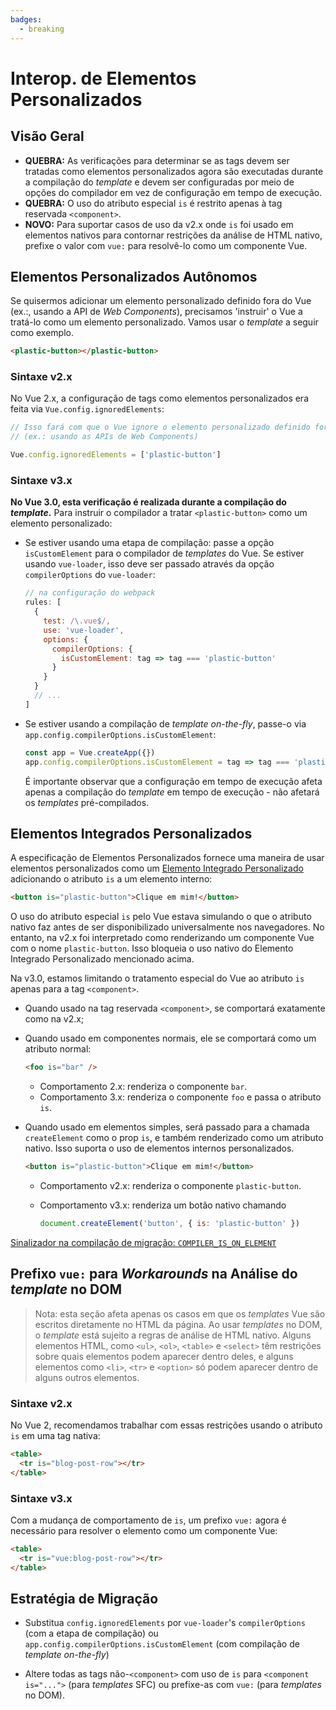 ```yaml
---
badges:
  - breaking
---
```


# Interop. de Elementos Personalizados <MigrationBadges :badges="$frontmatter.badges" />

## Visão Geral

- **QUEBRA:** As verificações para determinar se as tags devem ser tratadas como elementos personalizados agora são executadas durante a compilação do _template_ e devem ser configuradas por meio de opções do compilador em vez de configuração em tempo de execução.
- **QUEBRA:** O uso do atributo especial `is` é restrito apenas à tag reservada `<component>`.
- **NOVO:** Para suportar casos de uso da v2.x onde `is` foi usado em elementos nativos para contornar restrições da análise de HTML nativo, prefixe o valor com `vue:` para resolvê-lo como um componente Vue.

## Elementos Personalizados Autônomos

Se quisermos adicionar um elemento personalizado definido fora do Vue (ex.:, usando a API de _Web Components_), precisamos 'instruir' o Vue a tratá-lo como um elemento personalizado. Vamos usar o _template_ a seguir como exemplo.

```html
<plastic-button></plastic-button>
```

### Sintaxe v2.x

No Vue 2.x, a configuração de tags como elementos personalizados era feita via `Vue.config.ignoredElements`:

```js
// Isso fará com que o Vue ignore o elemento personalizado definido fora do Vue
// (ex.: usando as APIs de Web Components)

Vue.config.ignoredElements = ['plastic-button']
```

### Sintaxe v3.x

**No Vue 3.0, esta verificação é realizada durante a compilação do _template_.** Para instruir o compilador a tratar `<plastic-button>` como um elemento personalizado:

- Se estiver usando uma etapa de compilação: passe a opção `isCustomElement` para o compilador de _templates_ do Vue. Se estiver usando `vue-loader`, isso deve ser passado através da opção `compilerOptions` do `vue-loader`:

  ```js
  // na configuração do webpack
  rules: [
    {
      test: /\.vue$/,
      use: 'vue-loader',
      options: {
        compilerOptions: {
          isCustomElement: tag => tag === 'plastic-button'
        }
      }
    }
    // ...
  ]
  ```

- Se estiver usando a compilação de _template_ _on-the-fly_, passe-o via `app.config.compilerOptions.isCustomElement`:

  ```js
  const app = Vue.createApp({})
  app.config.compilerOptions.isCustomElement = tag => tag === 'plastic-button'
  ```

  É importante observar que a configuração em tempo de execução afeta apenas a compilação do _template_ em tempo de execução - não afetará os _templates_ pré-compilados.

## Elementos Integrados Personalizados

A especificação de Elementos Personalizados fornece uma maneira de usar elementos personalizados como um [Elemento Integrado Personalizado](https://html.spec.whatwg.org/multipage/custom-elements.html#custom-elements-customized-builtin-example) adicionando o atributo `is` a um elemento interno:

```html
<button is="plastic-button">Clique em mim!</button>
```

O uso do atributo especial `is` pelo Vue estava simulando o que o atributo nativo faz antes de ser disponibilizado universalmente nos navegadores. No entanto, na v2.x foi interpretado como renderizando um componente Vue com o nome `plastic-button`. Isso bloqueia o uso nativo do Elemento Integrado Personalizado mencionado acima.

Na v3.0, estamos limitando o tratamento especial do Vue ao atributo `is` apenas para a tag `<component>`.

- Quando usado na tag reservada `<component>`, se comportará exatamente como na v2.x;
- Quando usado em componentes normais, ele se comportará como um atributo normal:

  ```html
  <foo is="bar" />
  ```

  - Comportamento 2.x: renderiza o componente `bar`.
  - Comportamento 3.x: renderiza o componente `foo` e passa o atributo `is`.

- Quando usado em elementos simples, será passado para a chamada `createElement` como o prop `is`, e também renderizado como um atributo nativo. Isso suporta o uso de elementos internos personalizados.

  ```html
  <button is="plastic-button">Clique em mim!</button>
  ```

  - Comportamento v2.x: renderiza o componente `plastic-button`.
  - Comportamento v3.x: renderiza um botão nativo chamando

    ```js
    document.createElement('button', { is: 'plastic-button' })
    ```

[Sinalizador na compilação de migração: `COMPILER_IS_ON_ELEMENT`](migration-build.html#configuracao-de-compatibilidade)

## Prefixo `vue:` para _Workarounds_ na Análise do _template_ no DOM

> Nota: esta seção afeta apenas os casos em que os _templates_ Vue são escritos diretamente no HTML da página.
> Ao usar _templates_ no DOM, o _template_ está sujeito a regras de análise de HTML nativo. Alguns elementos HTML, como `<ul>`, `<ol>`, `<table>` e `<select>` têm restrições sobre quais elementos podem aparecer dentro deles, e alguns elementos como `<li>`, `<tr>` e `<option>` só podem aparecer dentro de alguns outros elementos.

### Sintaxe v2.x

No Vue 2, recomendamos trabalhar com essas restrições usando o atributo `is` em uma tag nativa:

```html
<table>
  <tr is="blog-post-row"></tr>
</table>
```

### Sintaxe v3.x

Com a mudança de comportamento de `is`, um prefixo `vue:` agora é necessário para resolver o elemento como um componente Vue:

```html
<table>
  <tr is="vue:blog-post-row"></tr>
</table>
```

## Estratégia de Migração

- Substitua `config.ignoredElements` por `vue-loader`'s `compilerOptions` (com a etapa de compilação) ou `app.config.compilerOptions.isCustomElement` (com compilação de _template_ _on-the-fly_)

- Altere todas as tags não-`<component>` com uso de `is` para `<component is="...">` (para _templates_ SFC) ou prefixe-as com `vue:` (para _templates_ no DOM).
